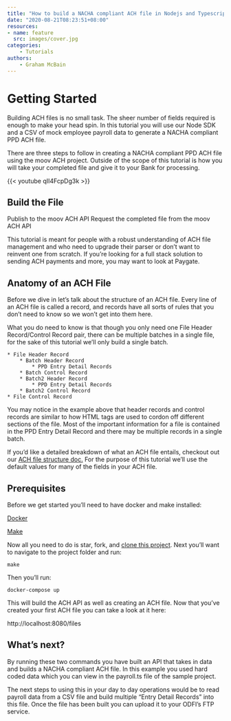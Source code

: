 ```yaml
---
title: "How to build a NACHA compliant ACH file in Nodejs and Typescript"
date: "2020-08-21T08:23:51+08:00"
resources:
- name: feature 
  src: images/cover.jpg
categories: 
    - Tutorials
authors: 
    - Graham McBain
---
```

# Getting Started 
Building ACH files is no small task. The sheer number of fields required is enough to make your head spin. In this tutorial you will use our Node SDK and a CSV of mock employee payroll data   to generate a NACHA compliant PPD ACH file. 

There are three steps to follow in creating a NACHA compliant PPD ACH file using the moov ACH project. Outside of the scope of this tutorial is how you will take your completed file and give it to your Bank for processing.

{{< youtube qII4FcpDg3k >}}

## Build the File
Publish to the moov ACH API
Request the completed file from the moov ACH API

This tutorial is meant for people with a robust understanding of ACH file management and who need to upgrade their parser or don’t want to reinvent one from scratch. If you’re looking for a full stack solution to sending ACH payments and more, you may want to look at Paygate. 

## Anatomy of an ACH File
Before we dive in let’s talk about the structure of an ACH file. Every line of an ACH file is called a record, and records have all sorts of rules that you don’t need to know so we won’t get into them here. 

What you do need to know is that though you only need one File Header Record/Control Record pair, there can be multiple batches in a single file, for the sake of this tutorial we’ll only build a single batch.

    * File Header Record
        * Batch Header Record
            * PPD Entry Detail Records
        * Batch Control Record
        * Batch2 Header Record
            * PPD Entry Detail Records
        * Batch2 Control Record
    * File Control Record



You may notice in the example above that header records and control records are similar to how HTML tags are used to cordon off different sections of the file. Most of the important information for a file is contained in the PPD Entry Detail Record and there may be multiple records in a single batch. 

If you’d like a detailed breakdown of what an ACH file entails, checkout out our [ACH file structure doc.](https://github.com/moov-io/ach/blob/master/docs/file-structure.md) For the purpose of this tutorial we’ll use the default values for many of the fields in your ACH file. 



## Prerequisites
Before we get started you’ll need to have docker and make installed:

[Docker](https://docs.docker.com/get-docker/)


[Make](https://apps.apple.com/us/app/xcode/id497799835?mt=12)

Now all you need to do is star, fork, and [clone this project](https://github.com/moov-io/ach-node-example). Next you’ll want to navigate to the project folder and run:

```make```

Then you’ll run:

```docker-compose up```

This will build the ACH API as well as creating an ACH file. Now that you’ve created your first ACH file you can take a look at it here:

http://localhost:8080/files


## What’s next?
By running these two commands you have built an API that takes in data and builds a NACHA compliant ACH file. In this example you used hard coded data which you can view in the payroll.ts file of the sample project.

The next steps to using this in your day to day operations would be to read payroll data from a CSV file and build multiple “Entry Detail Records” into this file. Once the file has been built you can upload it to your ODFI’s FTP service. 
